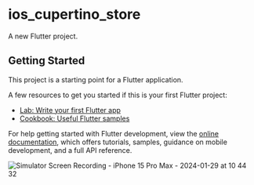 # ios_cupertino_store

A new Flutter project.

## Getting Started

This project is a starting point for a Flutter application.

A few resources to get you started if this is your first Flutter project:

- [Lab: Write your first Flutter app](https://docs.flutter.dev/get-started/codelab)
- [Cookbook: Useful Flutter samples](https://docs.flutter.dev/cookbook)

For help getting started with Flutter development, view the
[online documentation](https://docs.flutter.dev/), which offers tutorials,
samples, guidance on mobile development, and a full API reference.

![Simulator Screen Recording - iPhone 15 Pro Max - 2024-01-29 at 10 44 32](https://github.com/shop2008/flutter_shop_cupertino/assets/5574867/4a3f4412-9453-461d-ae27-c08aff883492)
